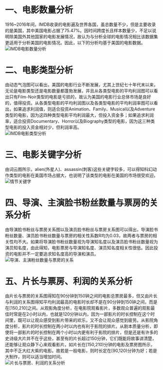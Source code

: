 # 一、电影数量分析  
1916~2016年间，IMDB收录的电影遍及世界各国，虽总数量不少，但是主要收录的是美国，其中美国电影占据了75.47%。因时间跨度长且样本数量少，不足以说明除美国外其他国家的电影发展情况，故认为与分析全球的电影情况相比该数据集更适用于分析美国的电影情况。因此，以下的分析均基于美国的电影数据。  
![IMDB电影数量分析](https://user-images.githubusercontent.com/106458142/208219722-150836d7-cbd0-466d-93dd-201268746103.png)  


# 二、电影类型分析  
由动态气泡图可以看出，美国的电影行业不断发展，尤其上世纪七十年代末以来，无论是电影类型还是电影数量都蓬勃发展，并且从各类型电影的平均利润图可以看出只有Film-Noir类型的电影是亏损的，故认为美国的电影行业总体市场是良好的，值得投资。从各类型电影的平均利润图以及各类型电影的平均利润率图可以看出，如果追求利润值，则适合投资Animation、Family、Musical以及Adventure类型的电影，因为这四种类型电影平均利润最大，但投入资金多；如果追求利润率，适合投资Documentary、Horror以及Biography类型的电影，因为这三种类型电影的投入资金相对少，但利润率高。  
![IMDB电影类型分析](https://user-images.githubusercontent.com/106458142/208219726-e19d78ea-2a41-44c1-b20d-f12ad780dcee.png)  

# 三、电影关键字分析  
由词云图所示，alien(外星人)、assassin(刺客)这些关键字较多，可以得知科幻动作类型的电影在美国市场占据大，也说明了该类型的电影在美国的市场很受欢迎。  
![情节关键字](https://user-images.githubusercontent.com/106458142/208219732-d7ac77e8-cfdd-46d7-b0f5-457c861fcf39.png)  

# 四、导演、主演脸书粉丝数量与票房的关系分析  
由导演脸书粉丝与票房关系图以及演员脸书粉丝与票房关系图可以得出，导演脸书粉丝数量、演员脸书粉丝数量与票房的相关性系数R均为0.03，故两者与票房的相关性均不大。如果将导演脸书粉丝数量视为导演知名度以及演员脸书粉丝数量视为演员知名度，由此得知，电影票房与导演知名度、演员知名度相关性很低。因此投资的电影并不一定要追求知名度高的导演和演员。  
![导演、主演粉丝数量与票房的关系](https://user-images.githubusercontent.com/106458142/208219736-df4939fb-810f-41c5-b1b4-e3b4838081de.png)  

# 五、片长与票房、利润的关系分析  
由片长与票房的关系图得知在90分钟到150钟之间的电影总票房最多，但又由片长与利润的关系图得知平均利润最高的电影时长却不是在90分钟到150钟之间，而是在[150,210]之间。从观影角度分析，在电影院观看影片，多数观众普遍的观影最佳时常是在2小时以内，也就是120分钟以内，因为一部影片的时长控制在这个时间里，既可以让观众感受到影片带来的欢乐，又不会让观众感觉到疲劳。从影院角度分析，影片的时长控制在两小时以内也有利于影院的排片。从剧本质量分析，即使将一部影片的时长控制在两个小时以内更有利于影院的排片，但是还是有许多的史诗级大片并不在乎这些，甚至有的片长超过150分钟，它们既能将故事讲清楚，还能够让观众静下心来观看影片。如片长在[150,210)分钟的电影及票房图所示，其中不乏大红大紫的电影。故若是一般电影，则时长定在[90,120)分钟为好；若是大制作，则可以适当增加时间。  
![片长与票房、利润的关系分析](https://user-images.githubusercontent.com/106458142/208219741-81fa4562-8523-453b-bbca-8a0507960221.png)  

